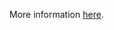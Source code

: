 More information [here](https://docs.prismacloud.io/en/enterprise-edition/policy-reference/azure-policies/azure-networking-policies/bc-azr-networking-11).

